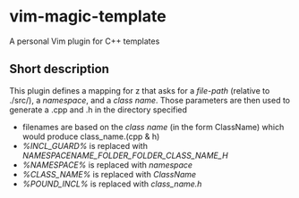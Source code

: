 # vim-magic-template
A personal Vim plugin for C++ templates

## Short description

This plugin defines a mapping for <leader>z that asks for a *file-path* (relative to ./src/), a *namespace*, and a *class name*. 
Those parameters are then used to generate a .cpp and .h in the directory specified

- filenames are based on the *class name* (in the form ClassName) which would produce class_name.(cpp & h)
- *%INCL_GUARD%* is replaced with _NAMESPACENAME_FOLDER_FOLDER_CLASS_NAME_H_
- *%NAMESPACE%* is replaced with *namespace*
- *%CLASS_NAME%* is replaced with *ClassName*
- *%POUND_INCL%* is replaced with *class_name.h*
